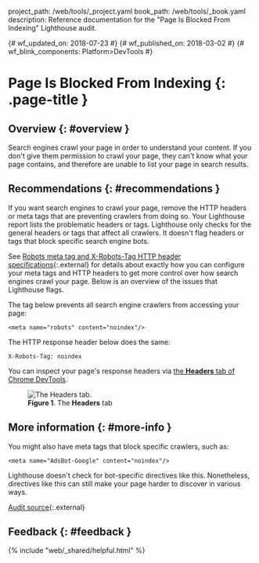 project_path: /web/tools/_project.yaml
book_path: /web/tools/_book.yaml
description: Reference documentation for the "Page Is Blocked From Indexing" Lighthouse audit.

{# wf_updated_on: 2018-07-23 #}
{# wf_published_on: 2018-03-02 #}
{# wf_blink_components: Platform>DevTools #}

# Page Is Blocked From Indexing  {: .page-title }

## Overview {: #overview }

Search engines crawl your page in order to understand your content. If you don't
give them permission to crawl your page, they can't know what your page
contains, and therefore are unable to list your page in search results.

## Recommendations {: #recommendations }

If you want search engines to crawl your page, remove the HTTP headers or meta
tags that are preventing crawlers from doing so. Your Lighthouse report lists the
problematic headers or tags. Lighthouse only checks for the general headers or
tags that affect all crawlers. It doesn't flag headers or tags that block
specific search engine bots.

See [Robots meta tag and X-Robots-Tag HTTP header specifications][spec]{:.external}
for details about exactly how you can configure your meta tags and HTTP headers
to get more control over how search engines crawl your page. Below is an
overview of the issues that Lighthouse flags.

[spec]: https://developers.google.com/search/reference/robots_meta_tag

The tag below prevents all search engine crawlers from accessing your page:

    <meta name="robots" content="noindex"/>

The HTTP response header below does the same:

    X-Robots-Tag: noindex

You can inspect your page's response headers via [the **Headers** tab of Chrome
DevTools][headers].

[headers]: /web/tools/chrome-devtools/network-performance/reference#headers

<figure>
  <img src="/web/tools/chrome-devtools/images/headers.svg"
       alt="The Headers tab."/>
  <figcaption><b>Figure 1</b>. The <b>Headers</b> tab</figcaption>
</figure>

## More information {: #more-info }

You might also have meta tags that block specific crawlers, such as:

    <meta name="AdsBot-Google" content="noindex"/>

Lighthouse doesn't check for bot-specific directives like this. Nonetheless,
directives like this can still make your page harder to discover in various
ways.

[Audit source][src]{:.external}

[src]: https://github.com/GoogleChrome/lighthouse/blob/master/lighthouse-core/audits/seo/is-crawlable.js

## Feedback {: #feedback }

{% include "web/_shared/helpful.html" %}
